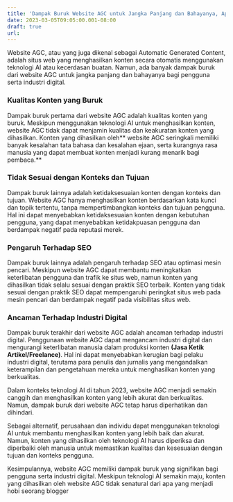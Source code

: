 ```yaml
---
title: 'Dampak Buruk Website AGC untuk Jangka Panjang dan Bahayanya, Apa Lagi Sudah Ada Teknologi AI di 2023?'
date: 2023-03-05T09:05:00.001-08:00
draft: true
url: 
---
```


  
  

Website AGC, atau yang juga dikenal sebagai Automatic Generated Content, adalah situs web yang menghasilkan konten secara otomatis menggunakan teknologi AI atau kecerdasan buatan. Namun, ada banyak dampak buruk dari website AGC untuk jangka panjang dan bahayanya bagi pengguna serta industri digital.

  

### Kualitas Konten yang Buruk

Dampak buruk pertama dari website AGC adalah kualitas konten yang buruk. Meskipun menggunakan teknologi AI untuk menghasilkan konten, website AGC tidak dapat menjamin kualitas dan keakuratan konten yang dihasilkan. Konten yang dihasilkan oleh** website AGC seringkali memiliki banyak kesalahan tata bahasa dan kesalahan ejaan, serta kurangnya rasa manusia yang dapat membuat konten menjadi kurang menarik bagi pembaca.**

  

### Tidak Sesuai dengan Konteks dan Tujuan

Dampak buruk lainnya adalah ketidaksesuaian konten dengan konteks dan tujuan. Website AGC hanya menghasilkan konten berdasarkan kata kunci dan topik tertentu, tanpa mempertimbangkan konteks dan tujuan pengguna. Hal ini dapat menyebabkan ketidaksesuaian konten dengan kebutuhan pengguna, yang dapat menyebabkan ketidakpuasan pengguna dan berdampak negatif pada reputasi merek.

  

### Pengaruh Terhadap SEO

Dampak buruk lainnya adalah pengaruh terhadap SEO atau optimasi mesin pencari. Meskipun website AGC dapat membantu meningkatkan keterlibatan pengguna dan trafik ke situs web, namun konten yang dihasilkan tidak selalu sesuai dengan praktik SEO terbaik. Konten yang tidak sesuai dengan praktik SEO dapat mempengaruhi peringkat situs web pada mesin pencari dan berdampak negatif pada visibilitas situs web.

  

### Ancaman Terhadap Industri Digital

Dampak buruk terakhir dari website AGC adalah ancaman terhadap industri digital. Penggunaan website AGC dapat mengancam industri digital dan mengurangi keterlibatan manusia dalam produksi konten **(Jasa Ketik Artikel/Freelance)**. Hal ini dapat menyebabkan kerugian bagi pelaku industri digital, terutama para penulis dan jurnalis yang mengandalkan keterampilan dan pengetahuan mereka untuk menghasilkan konten yang berkualitas.

  

Dalam konteks teknologi AI di tahun 2023, website AGC menjadi semakin canggih dan menghasilkan konten yang lebih akurat dan berkualitas. Namun, dampak buruk dari website AGC tetap harus diperhatikan dan dihindari.

  

Sebagai alternatif, perusahaan dan individu dapat menggunakan teknologi AI untuk membantu menghasilkan konten yang lebih baik dan akurat. Namun, konten yang dihasilkan oleh teknologi AI harus diperiksa dan diperbaiki oleh manusia untuk memastikan kualitas dan kesesuaian dengan tujuan dan konteks pengguna.

  

Kesimpulannya, website AGC memiliki dampak buruk yang signifikan bagi pengguna serta industri digital. Meskipun teknologi AI semakin maju, konten yang dihasilkan oleh website AGC tidak senatural dari apa yang menjadi hobi seorang blogger